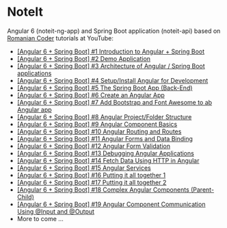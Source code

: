 # NoteIt
Angular 6 (noteit-ng-app) and Spring Boot application (noteit-api) based on [Romanian Coder](https://www.youtube.com/channel/UCgj2iw9vh5eX50YvKFZnpbw) tutorials at YouTube:

- [[Angular 6 + Spring Boot] #1 Introduction to Angular + Spring Boot](https://www.youtube.com/watch?v=Oj28rYNwN98&t=5s)
- [[Angular 6 + Spring Boot] #2 Demo Application](https://www.youtube.com/watch?v=UI72Vm6bH3E)
- [[Angular 6 + Spring Boot] #3 Architecture of Angular / Spring Boot applications](https://www.youtube.com/watch?v=M13-j2YyTi4)
- [[Angular 6 + Spring Boot] #4 Setup/Install Angular for Development](https://www.youtube.com/watch?v=nCqUXoprH4g)
- [[Angular 6 + Spring Boot] #5 The Spring Boot App (Back-End)](https://www.youtube.com/watch?v=uRkJINVgZWE)
- [[Angular 6 + Spring Boot] #6 Create an Angular App](https://www.youtube.com/watch?v=W3ZZqmJfUqo)
- [[Angular 6 + Spring Boot] #7 Add Bootstrap and Font Awesome to ab Angular app](https://www.youtube.com/watch?v=Yn5SJLjAYdY)
- [[Angular 6 + Spring Boot] #8 Angular Project/Folder Structure](https://www.youtube.com/watch?v=We7KevygSAQ)
- [[Angular 6 + Spring Boot] #9 Angular Component Basics](https://www.youtube.com/watch?v=2bRqTm3hXlM)
- [[Angular 6 + Spring Boot] #10 Angular Routing and Routes](https://www.youtube.com/watch?v=YscGmaaEplo&t=24s)
- [[Angular 6 + Spring Boot] #11 Angular Forms and Data Binding](https://www.youtube.com/watch?v=y3pQcsyqdO0)
- [[Angular 6 + Spring Boot] #12 Angular Form Validation](https://www.youtube.com/watch?v=wthdZDOxJ10&t=18s)
- [[Angular 6 + Spring Boot] #13 Debugging Angular Applications](https://www.youtube.com/watch?v=b2gboBOoc88)
- [[Angular 6 + Spring Boot] #14 Fetch Data Using HTTP in Angular](https://www.youtube.com/watch?v=S2TWHtcypc4)
- [[Angular 6 + Spring Boot] #15 Angular Services](https://www.youtube.com/watch?v=71rEyCehtFA&t=2s)
- [[Angular 6 + Spring Boot] #16 Putting it all together 1](https://www.youtube.com/watch?v=P8S-Ry0EXE0)
- [[Angular 6 + Spring Boot] #17 Putting it all together 2](https://www.youtube.com/watch?v=vxV-VN9yC_0&t=23s)
- [[Angular 6 + Spring Boot] #18 Complex Angular Components (Parent-Child)](https://www.youtube.com/watch?v=AL0ceh-UKkE)
- [[Angular 6 + Spring Boot] #19 Angular Component Communication Using @Input and @Output](https://www.youtube.com/watch?v=Pu87vvebtxE&t=0s)
- More to come ...
